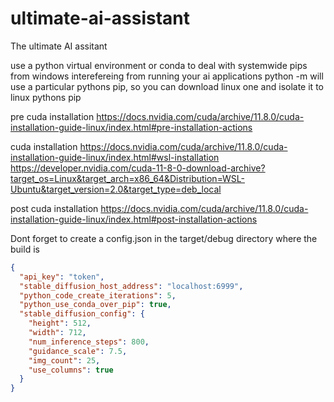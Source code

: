 # ultimate-ai-assistant
The ultimate AI assitant

use a python virtual environment or conda to deal with systemwide pips from windows interefereing from running your ai applications
python -m will use a particular pythons pip, so you can download linux one and isolate it to linux pythons pip

pre cuda installation
https://docs.nvidia.com/cuda/archive/11.8.0/cuda-installation-guide-linux/index.html#pre-installation-actions

cuda installation
https://docs.nvidia.com/cuda/archive/11.8.0/cuda-installation-guide-linux/index.html#wsl-installation
https://developer.nvidia.com/cuda-11-8-0-download-archive?target_os=Linux&target_arch=x86_64&Distribution=WSL-Ubuntu&target_version=2.0&target_type=deb_local

post cuda installation
https://docs.nvidia.com/cuda/archive/11.8.0/cuda-installation-guide-linux/index.html#post-installation-actions

Dont forget to create a config.json in the target/debug directory where the build is
```json
{
  "api_key": "token",
  "stable_diffusion_host_address": "localhost:6999",
  "python_code_create_iterations": 5,
  "python_use_conda_over_pip": true,
  "stable_diffusion_config": {
    "height": 512,
    "width": 712,
    "num_inference_steps": 800,
    "guidance_scale": 7.5,
    "img_count": 25,
    "use_columns": true
  }
}
```